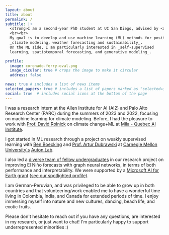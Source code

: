```yaml
---
layout: about
title: about
permalink: /
subtitle: |+
  <strong>I am a second-year PhD student at UC San Diego, advised by <a href="https://roseyu.com/">Prof. Rose Yu</a></strong>. 
  <br><br>
  My goal is to develop and use machine learning (ML) methods for positive real-world impact in areas like 
  _climate modeling, weather forecasting and sustainability_. 
  On the ML side, I am particularly interested in _self-supervised
  learning, spatiotemporal forecasting, and generative modeling_.

profile:
  image: coronado-ferry-oval.png
  image_cicular: true # crops the image to make it circular
  address: false

news: true # includes a list of news items
selected_papers: true # includes a list of papers marked as "selected={true}"
social: true  # includes social icons at the bottom of the page
---
```


<p>
I was a research intern at the Allen Institute for AI (AI2) and Palo Alto Research Center (PARC) during the summers of 2023 and 2022, focusing on machine learning for climate modeling.
Before, I had the pleasure to work with <a href="https://davidrolnick.com/">Prof. David Rolnick</a>
on climate change+ML at <a href="https://mila.quebec/en/">Mila - Quebec AI Institute</a>.
</p>
<p>
I got started in ML research through a project on weakly supervised learning
with <a href="https://www.cs.cmu.edu/~boecking/">Ben Boecking</a> and
<a href="https://www.ri.cmu.edu/ri-faculty/artur-w-dubrawski/"> Prof. Artur Dubrawski</a>
at <a href="https://www.cmu.edu/">Carnegie Mellon University's</a> <a href="https://www.autonlab.org/">Auton Lab</a>.

I also led a <a href="https://youtu.be/pqpF4m9k3bo">diverse team of fellow undergraduates</a>
in our research project on improving El Niño forecasts with graph neural networks, in terms of both performance and interpretability.
We were supported by a <a href="https://www.microsoft.com/en-us/ai/ai-for-earth-grants">Microsoft AI for Earth grant</a>
(<a href="https://ai4edatasetspublicassets.blob.core.windows.net/grantee-profiles/Salva%20Ruhling%20Cachay_EMEA_Climate_AI4E%20Grantee%20Profile_Final.pdf">see our spotlighted profile</a>).
</p>
<p>
I am German-Peruvian, and was privileged to be able to grow up in both countries
and that volunteering/work enabled me to have a wonderful time living
in Colombia, India, and Canada for extended periods of time.
I enjoy immersing myself into nature and new cultures, dancing, beach life, and exotic fruits.
</p>
<p>
Please don't hesitate to reach out if you have any questions, are interested in my research, or just want to chat!
I'm particularly happy to support underrepresented minorities :)